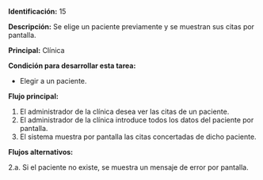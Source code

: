 
**Identificación:** 15

**Descripción:** Se elige un paciente previamente y se muestran sus citas por pantalla.

**Principal:** Clínica

**Condición para desarrollar esta tarea:**

* Elegir a un paciente.

**Flujo principal:**

1. El administrador de la clínica desea ver las citas de un paciente.
2. El administrador de la clínica introduce todos los datos del paciente por pantalla.
3. El sistema muestra por pantalla las citas concertadas de dicho paciente.

**Flujos alternativos:**

2.a. Si el paciente no existe, se muestra un mensaje de error por pantalla.

